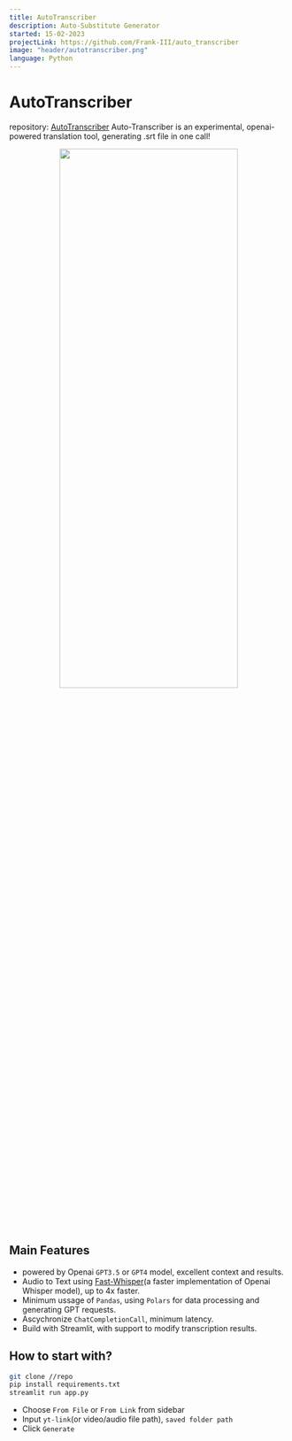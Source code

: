 ```yaml
---
title: AutoTranscriber
description: Auto-Substitute Generator
started: 15-02-2023
projectLink: https://github.com/Frank-III/auto_transcriber
image: "header/autotranscriber.png"
language: Python
---
```


# AutoTranscriber 
repository: [AutoTranscriber](https://github.com/Frank-III/auto_transcriber)
Auto-Transcriber is an experimental, openai-powered translation tool, generating .srt file in one call!
<p align="center">
  <img src="/personal_site/images/content/20230330235522.png" width="80%" height="50%"/>
</p>

## Main Features
- powered by Openai `GPT3.5` or `GPT4` model, excellent context and results. 
- Audio to Text using [Fast-Whisper](https://github.com/guillaumekln/faster-whisper)(a faster implementation of Openai Whisper model), up to 4x faster.
- Minimum ussage of `Pandas`, using `Polars` for data processing and generating GPT requests.
- Ascychronize `ChatCompletionCall`, minimum latency.
- Build with Streamlit, with support to modify transcription results.

## How to start with?
```bash 
git clone //repo
pip install requirements.txt
streamlit run app.py
```

- Choose `From File` or `From Link` from sidebar
- Input `yt-link`(or video/audio file path), `saved folder path`
- Click `Generate`

